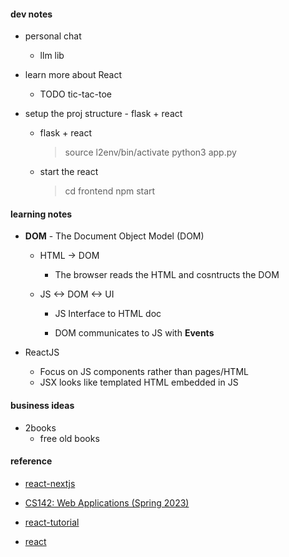 #### dev notes

-   personal chat

    -   llm lib

-   learn more about React

    -   TODO tic-tac-toe

-   setup the proj structure - flask + react
    -   flask + react
        > source l2env/bin/activate
        > python3 app.py
    -   start the react
        > cd frontend
        > npm start

#### learning notes

-   **DOM** - The Document Object Model (DOM)

    -   HTML -> DOM

        -   The browser reads the HTML and cosntructs the DOM

    -   JS <-> DOM <-> UI

        -   JS Interface to HTML doc

        -   DOM communicates to JS with **Events**

-   ReactJS
    -   Focus on JS components rather than pages/HTML
    -   JSX looks like templated HTML embedded in JS

#### business ideas

-   2books
    -   free old books

#### reference

-   [react-nextjs](https://nextjs.org/learn/react-foundations/getting-started-with-react)

-   [CS142: Web Applications (Spring 2023)](https://web.stanford.edu/class/cs142/lectures.html)
-   [react-tutorial](https://www.runoob.com/react/react-tutorial.html)
-   [react](https://react.dev/learn)

